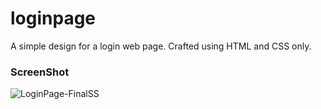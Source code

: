 # loginpage
A simple design for a login web page. Crafted using HTML and CSS only.

### ScreenShot
![LoginPage-FinalSS](https://github.com/FZehra1512/loginpage/assets/142977761/5f502927-fba4-486a-bb26-ab8ecdd36771)

